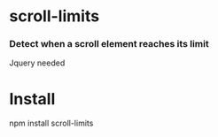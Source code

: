 # scroll-limits

### Detect when a scroll  element reaches its limit

Jquery needed

# Install
npm install scroll-limits
